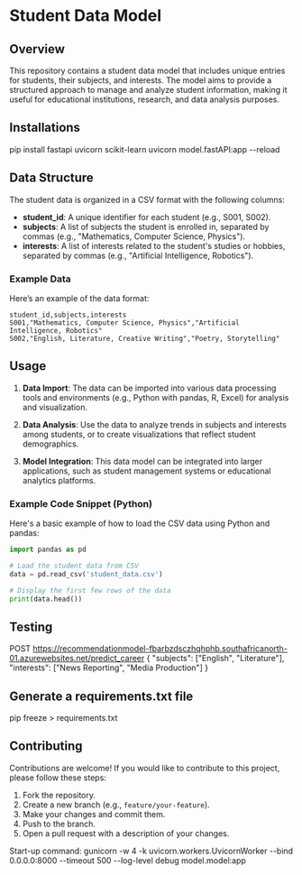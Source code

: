 # Student Data Model

## Overview

This repository contains a student data model that includes unique entries for students, their subjects, and interests. The model aims to provide a structured approach to manage and analyze student information, making it useful for educational institutions, research, and data analysis purposes.

## Installations
pip install fastapi uvicorn scikit-learn
uvicorn model.fastAPI:app --reload

## Data Structure

The student data is organized in a CSV format with the following columns:

- **student_id**: A unique identifier for each student (e.g., S001, S002).
- **subjects**: A list of subjects the student is enrolled in, separated by commas (e.g., "Mathematics, Computer Science, Physics").
- **interests**: A list of interests related to the student's studies or hobbies, separated by commas (e.g., "Artificial Intelligence, Robotics").

### Example Data

Here’s an example of the data format:

```
student_id,subjects,interests
S001,"Mathematics, Computer Science, Physics","Artificial Intelligence, Robotics"
S002,"English, Literature, Creative Writing","Poetry, Storytelling"
```

## Usage

1. **Data Import**: The data can be imported into various data processing tools and environments (e.g., Python with pandas, R, Excel) for analysis and visualization.
   
2. **Data Analysis**: Use the data to analyze trends in subjects and interests among students, or to create visualizations that reflect student demographics.

3. **Model Integration**: This data model can be integrated into larger applications, such as student management systems or educational analytics platforms.

### Example Code Snippet (Python)

Here's a basic example of how to load the CSV data using Python and pandas:

```python
import pandas as pd

# Load the student data from CSV
data = pd.read_csv('student_data.csv')

# Display the first few rows of the data
print(data.head())
```

## Testing
POST https://recommendationmodel-fbarbzdsczhqhphb.southafricanorth-01.azurewebsites.net/predict_career
{
    "subjects": ["English", "Literature"],
    "interests": ["News Reporting", "Media Production"]
}

## Generate a requirements.txt file
pip freeze > requirements.txt

## Contributing

Contributions are welcome! If you would like to contribute to this project, please follow these steps:

1. Fork the repository.
2. Create a new branch (e.g., `feature/your-feature`).
3. Make your changes and commit them.
4. Push to the branch.
5. Open a pull request with a description of your changes.

Start-up command:
gunicorn -w 4 -k uvicorn.workers.UvicornWorker --bind 0.0.0.0:8000 --timeout 500 --log-level debug model.model:app